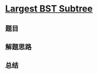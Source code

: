 # [Largest BST Subtree](https://leetcode.com/problems/largest-bst-subtree/)
## 题目


## 解题思路


## 总结


